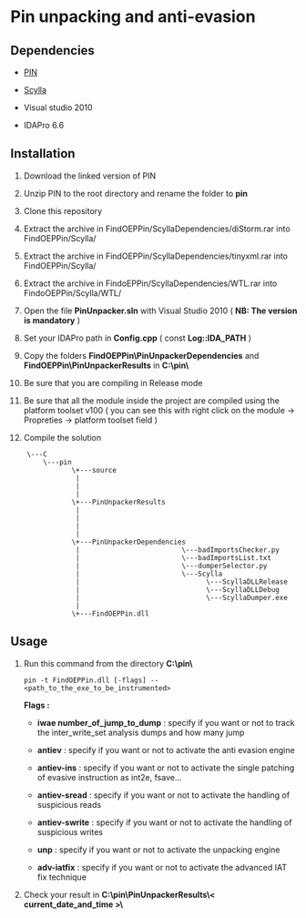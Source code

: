 # Pin unpacking and anti-evasion

## Dependencies

* [PIN](http://software.intel.com/sites/landingpage/pintool/downloads/pin-2.14-71313-msvc10-windows.zip)

* [Scylla](https://github.com/NtQuery/Scylla) 

* Visual studio 2010

* IDAPro 6.6


## Installation

1. Download the linked version of PIN

2. Unzip PIN to the root directory and rename the folder to **pin**

3. Clone this repository

4. Extract the archive in FindOEPPin/ScyllaDependencies/diStorm.rar into FindOEPPin/Scylla/

5. Extract the archive in FindOEPPin/ScyllaDependencies/tinyxml.rar into FindOEPPin/Scylla/

6. Extract the archive in FindoEPPin/ScyllaDependencies/WTL.rar into FindoOEPPin/Scylla/WTL/ 

5. Open the file **PinUnpacker.sln** with Visual Studio 2010 ( **NB: The version is mandatory** )

5. Set your IDAPro path in **Config.cpp** ( const **Log::IDA_PATH** )

6. Copy the folders **FindOEPPin\PinUnpackerDependencies** and **FindOEPPin\PinUnpackerResults** in **C:\pin\\**

7. Be sure that you are compiling in Release mode 

8. Be sure that all the module inside the project are compiled using the platform toolset v100 ( you can see this with right click on the module -> Propreties -> platform toolset field )

9. Compile the solution

```
	\---C
	    \---pin
			   \+---source
			   	| 	     
			   	|
			   	|
			   \+---PinUnpackerResults
			   	|
			   	|
			   	|
			   	|
			   \+---PinUnpackerDependencies 
			   	|						  \---badImportsChecker.py
			   	|			              \---badImportsList.txt
			   	|						  \---dumperSelector.py
			   	|						  \---Scylla
			   	|								\---ScyllaDLLRelease
			   	|								\---ScyllaDLLDebug
			   	|								\---ScyllaDumper.exe
			   	|
			   \+---FindOEPPin.dll
```

## Usage

1. Run this command from the directory **C:\pin\\**

	```
	pin -t FindOEPPin.dll [-flags] -- <path_to_the_exe_to_be_instrumented>
	```

	**Flags :**
	- **iwae number_of_jump_to_dump** : specify if you want or not to track the inter_write_set analysis dumps and how many jump


	- **antiev** : specify if you want or not to activate the anti evasion engine


	- **antiev-ins** : specify if you want or not to activate the single patching of evasive instruction as int2e, fsave...


	- **antiev-sread** : specify if you want or not to activate the handling of suspicious reads


	- **antiev-swrite** : specify if you want or not to activate the handling of suspicious writes


	- **unp** : specify if you want or not to activate the unpacking engine


	- **adv-iatfix** : specify if you want or not to activate the advanced IAT fix technique


2. Check your result in **C:\pin\PinUnpackerResults\\< current_date_and_time >\\**
